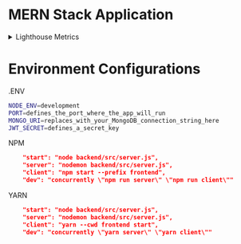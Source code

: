 # MERN Stack Application

<details>
<summary>Lighthouse Metrics</summary>

<br/>

Sign In Page

![image](https://user-images.githubusercontent.com/90640158/184000403-56b45a18-87ca-4732-a61e-405d3df9fcb3.png)

Sign Up Page

![image](https://user-images.githubusercontent.com/90640158/183999944-620c2d79-214e-45b7-af06-c11314cac308.png)



</details>

# Environment Configurations

.ENV

```sh
NODE_ENV=development
PORT=defines_the_port_where_the_app_will_run
MONGO_URI=replaces_with_your_MongoDB_connection_string_here
JWT_SECRET=defines_a_secret_key
```

NPM

```json
    "start": "node backend/src/server.js",
    "server": "nodemon backend/src/server.js",
    "client": "npm start --prefix frontend",
    "dev": "concurrently \"npm run server\" \"npm run client\""
```

YARN

```json
    "start": "node backend/src/server.js",
    "server": "nodemon backend/src/server.js",
    "client": "yarn --cwd frontend start",
    "dev": "concurrently \"yarn server\" \"yarn client\""
```
